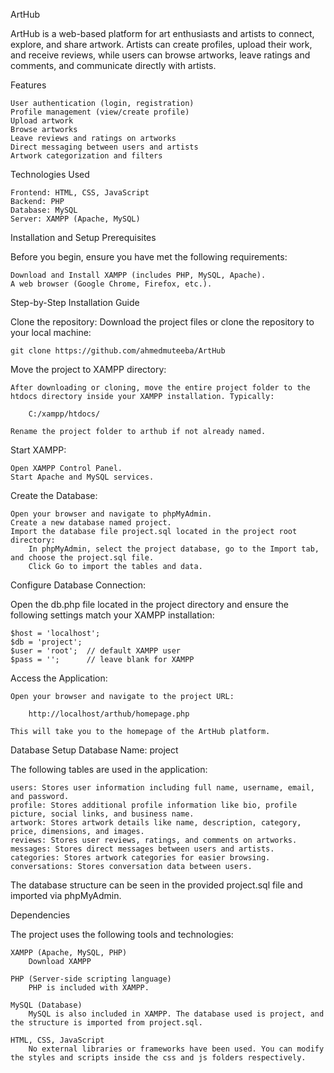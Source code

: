 ArtHub

ArtHub is a web-based platform for art enthusiasts and artists to connect, explore, and share artwork. Artists can create profiles, upload their work, and receive reviews, while users can browse artworks, leave ratings and comments, and communicate directly with artists.

Features

    User authentication (login, registration)
    Profile management (view/create profile)
    Upload artwork
    Browse artworks
    Leave reviews and ratings on artworks
    Direct messaging between users and artists
    Artwork categorization and filters

Technologies Used

    Frontend: HTML, CSS, JavaScript
    Backend: PHP
    Database: MySQL
    Server: XAMPP (Apache, MySQL)

Installation and Setup
Prerequisites

Before you begin, ensure you have met the following requirements:

    Download and Install XAMPP (includes PHP, MySQL, Apache).
    A web browser (Google Chrome, Firefox, etc.).

Step-by-Step Installation Guide

  Clone the repository: Download the project files or clone the repository to your local machine:


    git clone https://github.com/ahmedmuteeba/ArtHub

Move the project to XAMPP directory:

    After downloading or cloning, move the entire project folder to the htdocs directory inside your XAMPP installation. Typically:

        C:/xampp/htdocs/

    Rename the project folder to arthub if not already named.

Start XAMPP:

    Open XAMPP Control Panel.
    Start Apache and MySQL services.

Create the Database:

    Open your browser and navigate to phpMyAdmin.
    Create a new database named project.
    Import the database file project.sql located in the project root directory:
        In phpMyAdmin, select the project database, go to the Import tab, and choose the project.sql file.
        Click Go to import the tables and data.

Configure Database Connection:

  Open the db.php file located in the project directory and ensure the following settings match your XAMPP installation:

    $host = 'localhost';
    $db = 'project';
    $user = 'root';  // default XAMPP user
    $pass = '';      // leave blank for XAMPP

Access the Application:

    Open your browser and navigate to the project URL:

        http://localhost/arthub/homepage.php

    This will take you to the homepage of the ArtHub platform.

Database Setup
Database Name: project

The following tables are used in the application:

    users: Stores user information including full name, username, email, and password.
    profile: Stores additional profile information like bio, profile picture, social links, and business name.
    artwork: Stores artwork details like name, description, category, price, dimensions, and images.
    reviews: Stores user reviews, ratings, and comments on artworks.
    messages: Stores direct messages between users and artists.
    categories: Stores artwork categories for easier browsing.
    conversations: Stores conversation data between users.

The database structure can be seen in the provided project.sql file and imported via phpMyAdmin.

Dependencies

The project uses the following tools and technologies:

    XAMPP (Apache, MySQL, PHP)
        Download XAMPP

    PHP (Server-side scripting language)
        PHP is included with XAMPP.

    MySQL (Database)
        MySQL is also included in XAMPP. The database used is project, and the structure is imported from project.sql.

    HTML, CSS, JavaScript
        No external libraries or frameworks have been used. You can modify the styles and scripts inside the css and js folders respectively.
